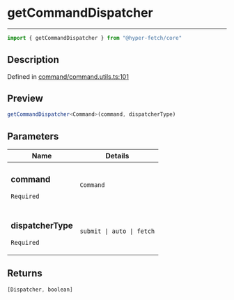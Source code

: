 

# getCommandDispatcher

<div class="api-docs__separator" data-reactroot="">

---

</div><div class="api-docs__import" data-reactroot="">

```ts
import { getCommandDispatcher } from "@hyper-fetch/core"
```

</div><div class="api-docs__section">

## Description

</div><div class="api-docs__description"><span class="api-docs__do-not-parse">



</span></div><p class="api-docs__definition">

Defined in [command/command.utils.ts:101](https://github.com/BetterTyped/hyper-fetch/blob/2ce105c7/packages/core/src/command/command.utils.ts#L101)

</p><div class="api-docs__section">

## Preview

</div><div class="api-docs__preview fn">

```ts
getCommandDispatcher<Command>(command, dispatcherType)
```

</div><div class="api-docs__section">

## Parameters

</div><div class="api-docs__parameters"><table><thead><tr><th>Name</th><th>Details</th></tr></thead><tbody><tr param-data="command"><td class="api-docs__param-name required">

### command 

`Required`

</td><td class="api-docs__param-type">

`Command`

</td></tr><tr param-data="dispatcherType"><td class="api-docs__param-name required">

### dispatcherType 

`Required`

</td><td class="api-docs__param-type">

`submit | auto | fetch`

</td></tr></tbody></table></div><div class="api-docs__section">

## Returns

</div><div class="api-docs__returns">

```ts
[Dispatcher, boolean]
```

</div>